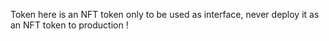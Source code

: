 Token here is an NFT token only to be used as interface, never deploy it as an NFT token to production !   
